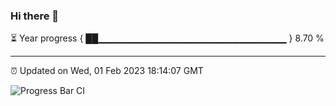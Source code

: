 ### Hi there 👋

⏳ Year progress { ██▁▁▁▁▁▁▁▁▁▁▁▁▁▁▁▁▁▁▁▁▁▁▁▁▁▁▁▁ } 8.70 %

---

⏰ Updated on Wed, 01 Feb 2023 18:14:07 GMT

![Progress Bar CI](https://github.com/liununu/liununu/workflows/Progress%20Bar%20CI/badge.svg)
